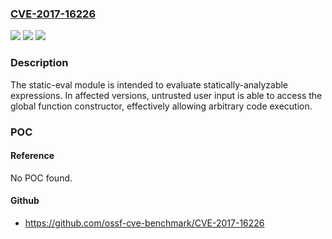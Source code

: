 ### [CVE-2017-16226](https://cve.mitre.org/cgi-bin/cvename.cgi?name=CVE-2017-16226)
![](https://img.shields.io/static/v1?label=Product&message=static-eval%20node%20module%20node%20module&color=blue)
![](https://img.shields.io/static/v1?label=Version&message=n%2Fa&color=blue)
![](https://img.shields.io/static/v1?label=Vulnerability&message=Improper%20Input%20Validation%20(CWE-20)&color=brighgreen)

### Description

The static-eval module is intended to evaluate statically-analyzable expressions. In affected versions, untrusted user input is able to access the global function constructor, effectively allowing arbitrary code execution.

### POC

#### Reference
No POC found.

#### Github
- https://github.com/ossf-cve-benchmark/CVE-2017-16226

